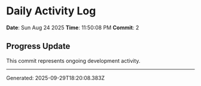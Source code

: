 # Daily Activity Log

**Date**: Sun Aug 24 2025
**Time**: 11:50:08 PM
**Commit**: 2

## Progress Update

This commit represents ongoing development activity.

---
Generated: 2025-09-29T18:20:08.383Z
